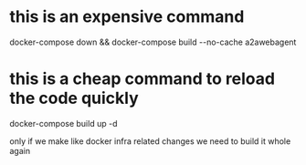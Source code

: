# this is an expensive command
docker-compose down && docker-compose build --no-cache a2awebagent 

# this is a cheap command to reload the code quickly
docker-compose build up -d 

only if we make like docker infra related changes we need to build it whole again